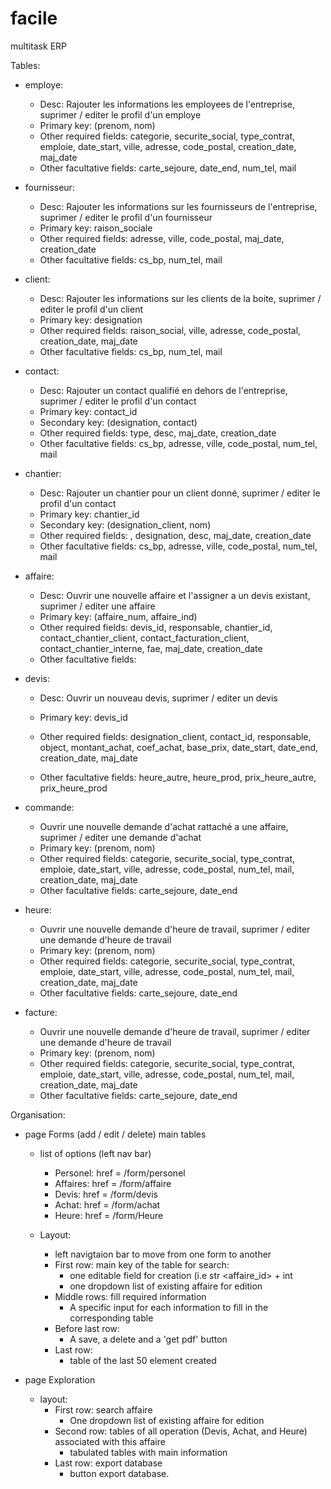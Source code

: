 # facile
multitask ERP

Tables:

- employe:
    - Desc: Rajouter les informations les employees de l'entreprise, suprimer / editer le profil d'un employe
    - Primary key: (prenom, nom)
    - Other required fields: categorie, securite_social, type_contrat, emploie, date_start, ville, adresse, code_postal, creation_date, maj_date
    - Other facultative fields: carte_sejoure, date_end, num_tel, mail

- fournisseur:
    - Desc: Rajouter les informations sur les fournisseurs de l'entreprise, suprimer / editer le profil d'un fournisseur
    - Primary key: raison_sociale
    - Other required fields: adresse, ville, code_postal, maj_date, creation_date
    - Other facultative fields: cs_bp, num_tel, mail

- client:
    - Desc: Rajouter les informations sur les clients de la boite, suprimer / editer le profil d'un client
    - Primary key: designation
    - Other required fields: raison_social, ville, adresse, code_postal, creation_date, maj_date
    - Other facultative fields: cs_bp, num_tel, mail

- contact:
    - Desc: Rajouter un contact qualifié en dehors de l'entreprise, suprimer / editer le profil d'un contact
    - Primary key: contact_id
    - Secondary key: (designation, contact)
    - Other required fields: type, desc, maj_date, creation_date
    - Other facultative fields: cs_bp, adresse, ville, code_postal, num_tel, mail

- chantier:
    - Desc: Rajouter un chantier pour un client donné, suprimer / editer le profil d'un contact
    - Primary key: chantier_id
    - Secondary key: (designation_client, nom)
    - Other required fields: , designation, desc, maj_date, creation_date
    - Other facultative fields: cs_bp, adresse, ville, code_postal, num_tel, mail

- affaire:
    - Desc: Ouvrir une nouvelle affaire et l'assigner a un devis existant, suprimer / editer une affaire
    - Primary key: (affaire_num, affaire_ind)
    - Other required fields: devis_id, responsable, chantier_id, contact_chantier_client, contact_facturation_client, contact_chantier_interne, fae, maj_date, creation_date
    - Other facultative fields: 

- devis:
    - Desc: Ouvrir un nouveau devis, suprimer / editer un devis
    - Primary key: devis_id
    - Other required fields: designation_client, contact_id, responsable, object, montant_achat, coef_achat, base_prix, date_start, date_end, creation_date, maj_date

    - Other facultative fields: heure_autre, heure_prod, prix_heure_autre, prix_heure_prod
- commande:
    - Ouvrir une nouvelle demande d'achat rattaché a une affaire, suprimer / editer une demande d'achat
    - Primary key: (prenom, nom)
    - Other required fields: categorie, securite_social, type_contrat, emploie, date_start, ville, adresse, code_postal, num_tel, mail, creation_date, maj_date
    - Other facultative fields: carte_sejoure, date_end

- heure:
    - Ouvrir une nouvelle demande d'heure de travail, suprimer / editer une demande d'heure de travail
    - Primary key: (prenom, nom)
    - Other required fields: categorie, securite_social, type_contrat, emploie, date_start, ville, adresse, code_postal, num_tel, mail, creation_date, maj_date
    - Other facultative fields: carte_sejoure, date_end

- facture:
    - Ouvrir une nouvelle demande d'heure de travail, suprimer / editer une demande d'heure de travail
    - Primary key: (prenom, nom)
    - Other required fields: categorie, securite_social, type_contrat, emploie, date_start, ville, adresse, code_postal, num_tel, mail, creation_date, maj_date
    - Other facultative fields: carte_sejoure, date_end

Organisation:


- page Forms (add / edit / delete) main tables
    - list of options (left nav bar)
        * Personel: href = /form/personel
        * Affaires: href = /form/affaire
        * Devis: href = /form/devis
        * Achat: href = /form/achat
        * Heure: href = /form/Heure

    - Layout:
        * left navigtaion bar to move from one form to another
        * First row: main key of the table for search:
            * one editable field for creation (i.e str <affaire_id> + int <indice>
            * one dropdown list of existing affaire for edition
        * Middle rows: fill required information
            * A specific input for each information to fill in the corresponding table
        * Before last row:
            * A save, a delete and a 'get pdf' button
        * Last row:
            * table of the last 50 element created

- page Exploration
    - layout:
        * First row: search affaire
            * One dropdown list of existing affaire for edition
        * Second row: tables of all operation (Devis,  Achat, and Heure) associated with this affaire
            * tabulated tables with main information
        * Last row: export database
            * button export database.
